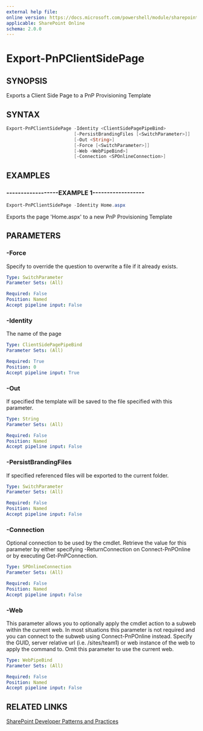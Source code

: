 ```yaml
---
external help file:
online version: https://docs.microsoft.com/powershell/module/sharepoint-pnp/export-pnpclientsidepage
applicable: SharePoint Online
schema: 2.0.0
---
```


# Export-PnPClientSidePage

## SYNOPSIS
Exports a Client Side Page to a PnP Provisioning Template

## SYNTAX

```powershell
Export-PnPClientSidePage -Identity <ClientSidePagePipeBind>
                         [-PersistBrandingFiles [<SwitchParameter>]]
                         [-Out <String>]
                         [-Force [<SwitchParameter>]]
                         [-Web <WebPipeBind>]
                         [-Connection <SPOnlineConnection>]
```

## EXAMPLES

### ------------------EXAMPLE 1------------------
```powershell
Export-PnPClientSidePage -Identity Home.aspx
```

Exports the page 'Home.aspx' to a new PnP Provisioning Template

## PARAMETERS

### -Force
Specify to override the question to overwrite a file if it already exists.

```yaml
Type: SwitchParameter
Parameter Sets: (All)

Required: False
Position: Named
Accept pipeline input: False
```

### -Identity
The name of the page

```yaml
Type: ClientSidePagePipeBind
Parameter Sets: (All)

Required: True
Position: 0
Accept pipeline input: True
```

### -Out
If specified the template will be saved to the file specified with this parameter.

```yaml
Type: String
Parameter Sets: (All)

Required: False
Position: Named
Accept pipeline input: False
```

### -PersistBrandingFiles
If specified referenced files will be exported to the current folder.

```yaml
Type: SwitchParameter
Parameter Sets: (All)

Required: False
Position: Named
Accept pipeline input: False
```

### -Connection
Optional connection to be used by the cmdlet. Retrieve the value for this parameter by either specifying -ReturnConnection on Connect-PnPOnline or by executing Get-PnPConnection.

```yaml
Type: SPOnlineConnection
Parameter Sets: (All)

Required: False
Position: Named
Accept pipeline input: False
```

### -Web
This parameter allows you to optionally apply the cmdlet action to a subweb within the current web. In most situations this parameter is not required and you can connect to the subweb using Connect-PnPOnline instead. Specify the GUID, server relative url (i.e. /sites/team1) or web instance of the web to apply the command to. Omit this parameter to use the current web.

```yaml
Type: WebPipeBind
Parameter Sets: (All)

Required: False
Position: Named
Accept pipeline input: False
```

## RELATED LINKS

[SharePoint Developer Patterns and Practices](https://aka.ms/sppnp)
